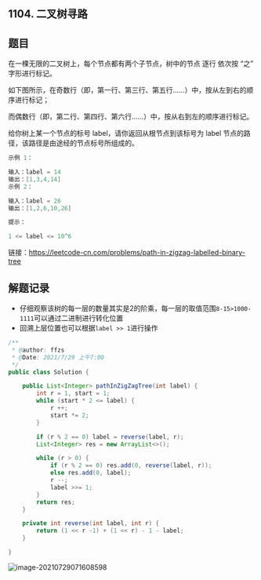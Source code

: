 ## 1104. 二叉树寻路

## 题目

在一棵无限的二叉树上，每个节点都有两个子节点，树中的节点 逐行 依次按 “之” 字形进行标记。

如下图所示，在奇数行（即，第一行、第三行、第五行……）中，按从左到右的顺序进行标记；

而偶数行（即，第二行、第四行、第六行……）中，按从右到左的顺序进行标记。



给你树上某一个节点的标号 label，请你返回从根节点到该标号为 label 节点的路径，该路径是由途经的节点标号所组成的。

 

```java
示例 1：

输入：label = 14
输出：[1,3,4,14]
示例 2：

输入：label = 26
输出：[1,2,6,10,26]
```

```java
提示：

1 <= label <= 10^6
```


链接：https://leetcode-cn.com/problems/path-in-zigzag-labelled-binary-tree

## 解题记录

+ 仔细观察该树的每一层的数量其实是2的阶乘，每一层的取值范围`8-15>1000-1111`可以通过二进制进行转化位置
+ 回溯上层位置也可以根据`label >> 1`进行操作

```java
/**
 * @author: ffzs
 * @Date: 2021/7/29 上午7:00
 */
public class Solution {

    public List<Integer> pathInZigZagTree(int label) {
        int r = 1, start = 1;
        while (start * 2 <= label) {
            r ++;
            start *= 2;
        }

        if (r % 2 == 0) label = reverse(label, r);
        List<Integer> res = new ArrayList<>();

        while (r > 0) {
            if (r % 2 == 0) res.add(0, reverse(label, r));
            else res.add(0, label);
            r --;
            label >>= 1;
        }
        return res;
    }

    private int reverse(int label, int r) {
        return (1 << r -1) + (1 << r) - 1 - label;
    }

}
```

![image-20210729071608598](https://gitee.com/ffzs/picture_go/raw/master/img/image-20210729071608598.png)